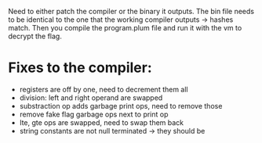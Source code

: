 Need to either patch the compiler or the binary it outputs. The bin file needs to be identical to the one that the working compiler outputs -> hashes match.
Then you compile the program.plum file and run it with the vm to decrypt the flag.
# Fixes to the compiler:
- registers are off by one, need to decrement them all
- division: left and right operand are swapped
- substraction op adds garbage print ops, need to remove those
- remove fake flag garbage ops next to print op
- lte, gte ops are swapped, need to swap them back
- string constants are not null terminated -> they should be